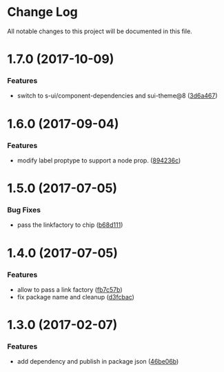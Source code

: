 # Change Log

All notable changes to this project will be documented in this file.

<a name="1.7.0"></a>
# 1.7.0 (2017-10-09)


### Features

* switch to s-ui/component-dependencies and sui-theme@8 ([3d6a467](https://github.com/SUI-Components/sui-components/commit/3d6a467))



<a name="1.6.0"></a>
# 1.6.0 (2017-09-04)


### Features

* modify label proptype to support a node prop. ([894236c](https://github.com/SUI-Components/sui-components/commit/894236c))



<a name="1.5.0"></a>
# 1.5.0 (2017-07-05)


### Bug Fixes

* pass the linkfactory to chip ([b68d111](https://github.com/SUI-Components/sui-components/commit/b68d111))



<a name="1.4.0"></a>
# 1.4.0 (2017-07-05)


### Features

* allow to pass a link factory ([fb7c57b](https://github.com/SUI-Components/sui-components/commit/fb7c57b))
* fix package name and cleanup ([d3fcbac](https://github.com/SUI-Components/sui-components/commit/d3fcbac))



<a name="1.3.0"></a>
# 1.3.0 (2017-02-07)


### Features

* add dependency and publish in package json ([46be06b](https://github.com/SUI-Components/sui-components/commit/46be06b))




